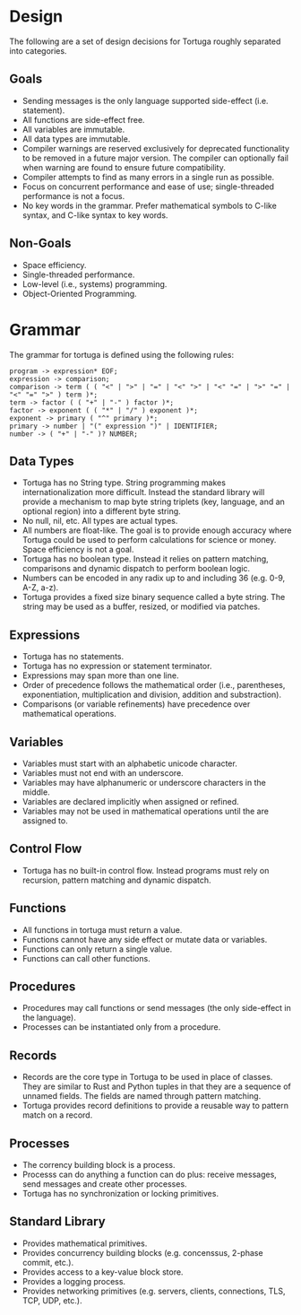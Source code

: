 # Design
The following are a set of design decisions for Tortuga roughly separated into categories.

## Goals
- Sending messages is the only language supported side-effect (i.e. statement).
- All functions are side-effect free.
- All variables are immutable.
- All data types are immutable.
- Compiler warnings are reserved exclusively for deprecated functionality to be removed in a future major version. The compiler can optionally fail when warning are found to ensure future compatibility.
- Compiler attempts to find as many errors in a single run as possible.
- Focus on concurrent performance and ease of use; single-threaded performance is not a focus.
- No key words in the grammar. Prefer mathematical symbols to C-like syntax, and C-like syntax to key words.

## Non-Goals
- Space efficiency.
- Single-threaded performance.
- Low-level (i.e., systems) programming.
- Object-Oriented Programming.

# Grammar
The grammar for tortuga is defined using the following rules:

```
program -> expression* EOF;
expression -> comparison;
comparison -> term ( ( "<" | ">" | "=" | "<" ">" | "<" "=" | ">" "=" | "<" "=" ">" ) term )*;
term -> factor ( ( "+" | "-" ) factor )*;
factor -> exponent ( ( "*" | "/" ) exponent )*;
exponent -> primary ( "^" primary )*;
primary -> number | "(" expression ")" | IDENTIFIER;
number -> ( "+" | "-" )? NUMBER;
```

##  Data Types
- Tortuga has no String type. String programming makes internationalization more difficult. Instead the standard library will provide a mechanism to map byte string triplets (key, language, and an optional region) into a different byte string.
- No null, nil, etc. All types are actual types.
- All numbers are float-like. The goal is to provide enough accuracy where Tortuga could be used to perform calculations for science or money. Space efficiency is not a goal.
- Tortuga has no boolean type. Instead it relies on pattern matching, comparisons and dynamic dispatch to perform boolean logic.
- Numbers can be encoded in any radix up to and including 36 (e.g. 0-9, A-Z, a-z).
- Tortuga provides a fixed size binary sequence called a byte string. The string may be used as a buffer, resized, or modified via patches.

## Expressions
- Tortuga has no statements.
- Tortuga has no expression or statement terminator.
- Expressions may span more than one line.
- Order of precedence follows the mathematical order (i.e., parentheses, exponentiation, multiplication and division, addition and substraction).
- Comparisons (or variable refinements) have precedence over mathematical operations.

## Variables
- Variables must start with an alphabetic unicode character.
- Variables must not end with an underscore.
- Variables may have alphanumeric or underscore characters in the middle.
- Variables are declared implicitly when assigned or refined.
- Variables may not be used in mathematical operations until the are assigned to.

## Control Flow
- Tortuga has no built-in control flow. Instead programs must rely on recursion, pattern matching and dynamic dispatch.

## Functions
- All functions in tortuga must return a value.
- Functions cannot have any side effect or mutate data or variables.
- Functions can only return a single value.
- Functions can call other functions.

## Procedures
- Procedures may call functions or send messages (the only side-effect in the language).
- Processes can be instantiated only from a procedure.

## Records
- Records are the core type in Tortuga to be used in place of classes. They are similar to Rust and Python tuples in that they are a sequence of unnamed fields. The fields are named through pattern matching.
- Tortuga provides record definitions to provide a reusable way to pattern match on a record. 

## Processes
- The corrency building block is a process.
- Processs can do anything a function can do plus: receive messages, send messages and create other processes.
- Tortuga has no synchronization or locking primitives.

## Standard Library
- Provides mathematical primitives.
- Provides concurrency building blocks (e.g. concenssus, 2-phase commit, etc.).
- Provides access to a key-value block store.
- Provides a logging process.
- Provides networking primitives (e.g. servers, clients, connections, TLS, TCP, UDP, etc.).

